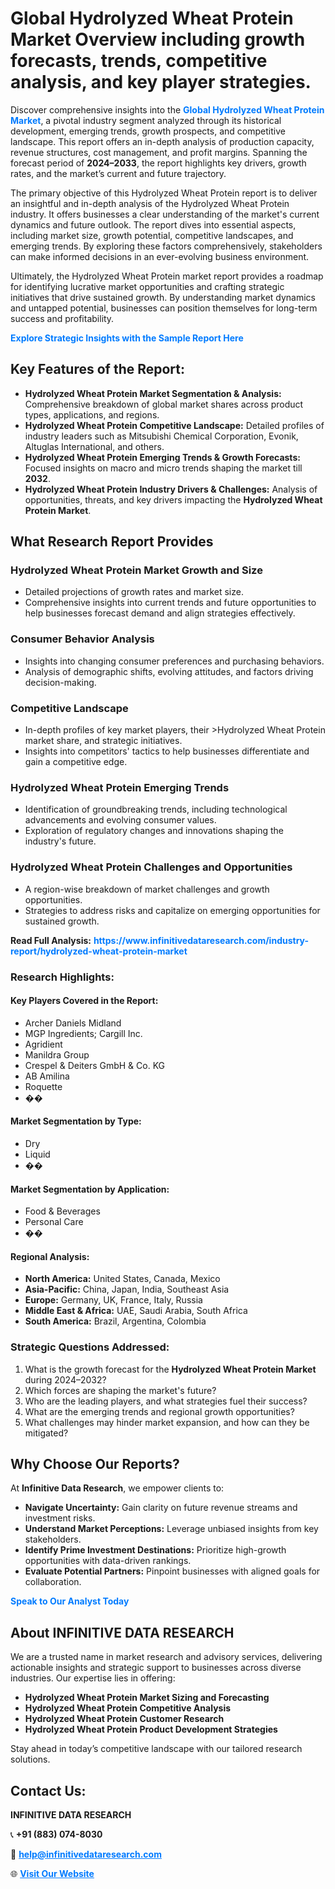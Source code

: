 <h1>Global Hydrolyzed Wheat Protein Market Overview including growth forecasts, trends, competitive analysis, and key player strategies.</h1>
<p>
Discover comprehensive insights into the 
<a href="https://www.infinitivedataresearch.com/industry-report/hydrolyzed-wheat-protein-market" rel="dofollow" style="color: #007BFF; text-decoration: none;"><strong>Global Hydrolyzed Wheat Protein Market</strong></a>, a pivotal industry segment analyzed through its historical development, emerging trends, growth prospects, and competitive landscape. This report offers an in-depth analysis of production capacity, revenue structures, cost management, and profit margins. Spanning the forecast period of <strong>2024–2033</strong>, the report highlights key drivers, growth rates, and the market’s current and future trajectory.
</p>
<p>
The primary objective of this Hydrolyzed Wheat Protein report is to deliver an insightful and in-depth analysis of the Hydrolyzed Wheat Protein industry. It offers businesses a clear understanding of the market's current dynamics and future outlook. The report dives into essential aspects, including market size, growth potential, competitive landscapes, and emerging trends. By exploring these factors comprehensively, stakeholders can make informed decisions in an ever-evolving business environment.
</p>
<p>
Ultimately, the Hydrolyzed Wheat Protein market report provides a roadmap for identifying lucrative market opportunities and crafting strategic initiatives that drive sustained growth. By understanding market dynamics and untapped potential, businesses can position themselves for long-term success and profitability.
</p>
<p>
<a href="https://www.infinitivedataresearch.com/request-sample/reportId=104512" style="color: #007BFF; text-decoration: none;"><strong>Explore Strategic Insights with the Sample Report Here</strong></a>
</p>

<h2>Key Features of the Report:</h2>
<ul>
<li><strong>Hydrolyzed Wheat Protein Market Segmentation & Analysis:</strong> Comprehensive breakdown of global market shares across product types, applications, and regions.</li>
<li><strong>Hydrolyzed Wheat Protein Competitive Landscape:</strong> Detailed profiles of industry leaders such as Mitsubishi Chemical Corporation, Evonik, Altuglas International, and others.</li>
<li><strong>Hydrolyzed Wheat Protein Emerging Trends & Growth Forecasts:</strong> Focused insights on macro and micro trends shaping the market till <strong>2032</strong>.</li>
<li><strong>Hydrolyzed Wheat Protein Industry Drivers & Challenges:</strong> Analysis of opportunities, threats, and key drivers impacting the <strong>Hydrolyzed Wheat Protein Market</strong>.</li>
</ul>

<h2>What Research Report Provides</h2>
<h3>Hydrolyzed Wheat Protein Market Growth and Size</h3>
<ul>
<li>Detailed projections of growth rates and market size.</li>
<li>Comprehensive insights into current trends and future opportunities to help businesses forecast demand and align strategies effectively.</li>
</ul>

<h3>Consumer Behavior Analysis</h3>
<ul>
<li>Insights into changing consumer preferences and purchasing behaviors.</li>
<li>Analysis of demographic shifts, evolving attitudes, and factors driving decision-making.</li>
</ul>

<h3>Competitive Landscape</h3>
<ul>
<li>In-depth profiles of key market players, their >Hydrolyzed Wheat Protein market share, and strategic initiatives.</li>
<li>Insights into competitors' tactics to help businesses differentiate and gain a competitive edge.</li>
</ul>

<h3>Hydrolyzed Wheat Protein Emerging Trends</h3>
<ul>
<li>Identification of groundbreaking trends, including technological advancements and evolving consumer values.</li>
<li>Exploration of regulatory changes and innovations shaping the industry's future.</li>
</ul>

<h3>Hydrolyzed Wheat Protein Challenges and Opportunities</h3>
<ul>
<li>A region-wise breakdown of market challenges and growth opportunities.</li>
<li>Strategies to address risks and capitalize on emerging opportunities for sustained growth.</li>
</ul>
<p><strong>Read Full Analysis:</strong> <a href="https://www.infinitivedataresearch.com/industry-report/hydrolyzed-wheat-protein-market" rel="dofollow" style="color: #007BFF; text-decoration: none;"><strong>https://www.infinitivedataresearch.com/industry-report/hydrolyzed-wheat-protein-market</strong></a></p>
<h3>Research Highlights:</h3>
<h4>Key Players Covered in the Report:</h4>
<ul><li>Archer Daniels Midland</li><li>MGP Ingredients; Cargill Inc.</li><li>Agridient</li><li>Manildra Group</li><li>Crespel &amp; Deiters GmbH &amp; Co. KG</li><li>AB Amilina</li><li>Roquette</li><li>��</li></ul>
<h4>Market Segmentation by Type:</h4>
<ul><li>Dry</li><li>Liquid</li><li>��</li></ul>
<h4>Market Segmentation by Application:</h4>
<ul><li>Food &amp; Beverages</li><li>Personal Care</li><li>��</li></ul>

<h4>Regional Analysis:</h4>
<ul>
<li><strong>North America:</strong> United States, Canada, Mexico</li>
<li><strong>Asia-Pacific:</strong> China, Japan, India, Southeast Asia</li>
<li><strong>Europe:</strong> Germany, UK, France, Italy, Russia</li>
<li><strong>Middle East & Africa:</strong> UAE, Saudi Arabia, South Africa</li>
<li><strong>South America:</strong> Brazil, Argentina, Colombia</li>
</ul>

<h3>Strategic Questions Addressed:</h3>
<ol>
<li>What is the growth forecast for the <strong>Hydrolyzed Wheat Protein Market</strong> during 2024–2032?</li>
<li>Which forces are shaping the market's future?</li>
<li>Who are the leading players, and what strategies fuel their success?</li>
<li>What are the emerging trends and regional growth opportunities?</li>
<li>What challenges may hinder market expansion, and how can they be mitigated?</li>
</ol>

<h2>Why Choose Our Reports?</h2>
<p>At <strong>Infinitive Data Research</strong>, we empower clients to:</p>
<ul>
<li><strong>Navigate Uncertainty:</strong> Gain clarity on future revenue streams and investment risks.</li>
<li><strong>Understand Market Perceptions:</strong> Leverage unbiased insights from key stakeholders.</li>
<li><strong>Identify Prime Investment Destinations:</strong> Prioritize high-growth opportunities with data-driven rankings.</li>
<li><strong>Evaluate Potential Partners:</strong> Pinpoint businesses with aligned goals for collaboration.</li>
</ul>
<p><a href="https://www.infinitivedataresearch.com/industry-report/hydrolyzed-wheat-protein-market" rel="dofollow" style="color: #007BFF; text-decoration: none;"><strong>Speak to Our Analyst Today</strong></a></p>

<h2>About INFINITIVE DATA RESEARCH</h2>
<p>We are a trusted name in market research and advisory services, delivering actionable insights and strategic support to businesses across diverse industries. Our expertise lies in offering:</p>
<ul>
<li><strong>Hydrolyzed Wheat Protein Market Sizing and Forecasting</strong></li>
<li><strong>Hydrolyzed Wheat Protein Competitive Analysis</strong></li>
<li><strong>Hydrolyzed Wheat Protein Customer Research</strong></li>
<li><strong>Hydrolyzed Wheat Protein Product Development Strategies</strong></li>
</ul>
<p>Stay ahead in today’s competitive landscape with our tailored research solutions.</p>

<h2>Contact Us:</h2>
<p><strong>INFINITIVE DATA RESEARCH</strong></p>
<p>📞 <strong>+91 (883) 074-8030</strong></p>
<p>📧 <strong><a href="mailto:help@infinitivedataresearch.com" style="color: #007BFF;">help@infinitivedataresearch.com</a></strong></p>
<p>🌐 <strong><a href="https://www.infinitivedataresearch.com" rel="dofollow" style="color: #007BFF;">Visit Our Website</a></strong></p>
